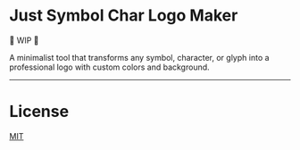 # Just Symbol Char Logo Maker

🚧 WIP 🚧

A minimalist tool that transforms any symbol, character, or glyph into a professional logo with custom colors and background.


---

# License

[MIT](LICENSE)
